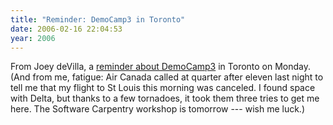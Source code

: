 ```yaml
---
title: "Reminder: DemoCamp3 in Toronto"
date: 2006-02-16 22:04:53
year: 2006
---
```

From Joey deVilla, a <a href="http://farm.tucows.com/blog/_archives/2006/2/16/1766447.html">reminder about DemoCamp3</a> in Toronto on Monday.  (And from me, fatigue: Air Canada called at quarter after eleven last night to tell me that my flight to St Louis this morning was canceled.  I found space with Delta, but thanks to a few tornadoes, it took them three tries to get me here.  The Software Carpentry workshop is tomorrow --- wish me luck.)
